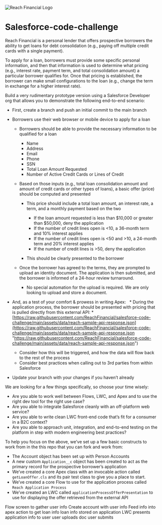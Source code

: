 ![Reach Financial Logo](./assets/images/reach-financial-logo.svg) 
# Salesforce-code-challenge

Reach Financial is a personal lender that offers prospective borrowers the ability to get loans for debt consolidation (e.g., paying off multiple credit cards with a single payment).  

To apply for a loan, borrowers must provide some specific personal information, and then that information is used to determine what pricing (e.g., interest rate, payment term, and total consolidation amount) a particular borrower qualifies for. Once that pricing is established, the borrower can make small configurations to the loan (e.g., change the term in exchange for a higher interest rate). 

Build a very rudimentary prototype version using a Salesforce Developer org that allows you to demonstrate the following end-to-end scenario:

*   First, create a branch and push an initial commit to the main branch
    
*   Borrowers use their web browser or mobile device to apply for a loan
    
    *   Borrowers should be able to provide the necessary information to be qualified for a loan 
        
        *   Name 
        *   Address 
        *   Email 
        *   Phone 
        *   SSN 
        *   Total Loan Amount Requested 
        *   Number of Active Credit Cards or Lines of Credit 
            
    *   Based on those inputs (e.g., total loan consolidation amount and amount of credit cards or other types of loans), a basic offer (price) should be computed and presented 
        
        *   This price should include a total loan amount, an interest rate, a term, and a monthly payment based on the two 
            
            *   If the loan amount requested is less than $10,000 or greater than $50,000, deny the application 
            *   If the number of credit lines open is <10, a 36-month term and 10% interest applies 
            *   If the number of credit lines open is <50 and >10, a 24-month term and 20% interest applies 
            *   If the number of credit lines is >50, deny the application 
                
        *   This should be clearly presented to the borrower 
            
    *   Once the borrower has agreed to the terms, they are prompted to upload an identity document. The application is then submitted, and the borrower is informed of a 24-hour review turnaround. 
        
        *   No special automation for the upload is required. We are only looking to upload and store a document.
            
*   And, as a test of your comfort & prowess in writing Apex:  
        *   During the application process, the borrower should be presented with pricing that is pulled directly from this external API:
        *   [https://raw.githubusercontent.com/ReachFinancial/salesforce-code-challenge/main/assets/data/reach-sample-api-response.json](https://raw.githubusercontent.com/ReachFinancial/salesforce-code-challenge/main/assets/data/reach-sample-api-response.json "https://raw.githubusercontent.com/ReachFinancial/salesforce-code-challenge/main/assets/data/reach-sample-api-response.json")
    *   Consider how this will be triggered, and how the data will flow back to the rest of the process 
    *   Consider best practices when calling out to 3rd parties from within Salesforce
*   Update your branch with your changes if you haven’t already
    

We are looking for a few things specifically, so choose your time wisely:

*   Are you able to work well between Flows, LWC, and Apex and to use the right dev tool for the right use case?
*   Are you able to integrate Salesforce cleanly with an off-platform web service?
*   Are you able to write clean LWC front-end code that’s fit for a consumer in a B2C context?
*   Are you able to approach unit, integration, and end-to-end testing on the platform in step with modern engineering best practices?
    

To help you focus on the above, we’ve set up a few basic constructs to work from in the this repo that you can fork and work from:

*   The Account object has been set up with Person Accounts
*   A new custom `Application__c` object has been created to act as the primary record for the prospective borrower’s application
*   We’ve created a core Apex class with an invocable action called `getLoanOffer.cls` and its pair test class to give you a place to start.
*   We’ve created a core Flow to use for the application process called `Reach Application Process`
*   We’ve created an LWC called `applicationProcessOfferPresentation` to use for displaying the offer retrieved from the external API




Flow screen to gather user info
Create account with user info
Feed info into apex action to get loan info
loan info stored on application
LWC presents application info to user
user uploads doc
user submits
